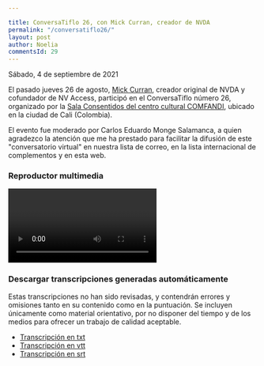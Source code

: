 ```yaml
---

title: ConversaTiflo 26, con Mick Curran, creador de NVDA
permalink: "/conversatiflo26/"
layout: post
author: Noelia
commentsId: 29
---
```



<footer>Sábado, 4 de septiembre de 2021</footer>

El pasado jueves 26 de agosto, [Mick Curran](https://github.com/michaelDCurran), creador original de NVDA y cofundador de NV Access, participó en el ConversaTiflo número 26, organizado por la [Sala Consentidos del centro cultural COMFANDI](https://www.comfandi.com.co/personas/cultura/sala-consentidos), ubicado en la ciudad de Cali (Colombia).

El evento fue moderado por Carlos Eduardo Monge Salamanca, a quien agradezco la atención que me ha prestado para facilitar la difusión de este "conversatorio virtual" en nuestra lista de correo, en la lista internacional de complementos y en esta web.

<div id="wraper">
<div id="ableplayer">
<h3>Reproductor multimedia</h3>
<video id="video1" data-able-player preload="metadata" data-heading-level="0" data-lyrics-mode data-transcript-title="Transcripción" data-skin="2020" playsinline data-youtube-id="mTgfMpY-fpU" data-description-audible="false" 
>
<a href"https://www.youtube.com/embed/mTgfMpY-fpU"
<track kind="captions" src="https://nvdaes.github.io/linkedFiles/conversatiflo26.vtt" srclang="es" label="ponentes"/>
</video>
<!-- Dependencies -->
<script src="//ajax.googleapis.com/ajax/libs/jquery/3.2.1/jquery.min.js"></script>
<script src="../../ableplayer/thirdparty/js.cookie.js"></script>

<!-- CSS -->
<link rel="stylesheet" href="../../ableplayer/build/ableplayer.min.css" type="text/css"/>

<!-- JavaScript -->
<script src="../../ableplayer/build/ableplayer.min.js"></script>
</div>
<div id="transcript"></div>
<div id="descargas">
<h3>Descargar transcripciones generadas automáticamente</h3>
<p>Estas transcripciones no han sido revisadas, y contendrán errores y omisiones tanto en su contenido como en la puntuación. Se incluyen únicamente como material orientativo, por no disponer del tiempo y de los medios para ofrecer un trabajo de calidad aceptable.</p>
<ul>
<li><a download title="txt" href="https://nvdaes.github.io/linkedFiles/conversatiflo26.txt">Transcripción en txt</a></li>
<li><a download title="vtt" href="https://nvdaes.github.io/linkedFiles/conversatiflo26.vtt">Transcripción en vtt</a></li>
<li><a download title="srt" href="https://nvdaes.github.io/linkedFiles/conversatiflo26.srt">Transcripción en srt</a></li>
</ul>
</div>
</div>
